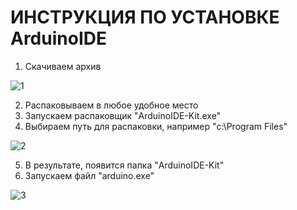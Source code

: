 # ИНСТРУКЦИЯ ПО УСТАНОВКЕ ArduinoIDE
1. Скачиваем архив

![1](https://github.com/ArduinoSet/ArduinoIDE/assets/21033375/c50be13c-a66d-4b92-be60-c3512ab27830)

2. Распаковываем в любое удобное место
3. Запускаем распаковщик "ArduinoIDE-Kit.exe"
4. Выбираем путь для распаковки, например "c:\Program Files\"

![2](https://github.com/ArduinoSet/ArduinoIDE/assets/21033375/d018f91e-f3aa-4696-b98f-93a657b18523)

5. В результате, появится папка "ArduinoIDE-Kit"
6. Запускаем файл "arduino.exe"

![3](https://github.com/ArduinoSet/ArduinoIDE/assets/21033375/e2c793a3-ccec-4f2e-bcaa-876db2ab1c26)
